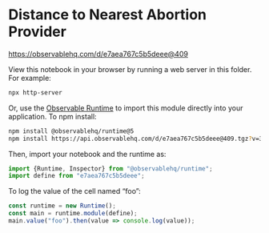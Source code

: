 # Distance to Nearest Abortion Provider

https://observablehq.com/d/e7aea767c5b5deee@409

View this notebook in your browser by running a web server in this folder. For
example:

~~~sh
npx http-server
~~~

Or, use the [Observable Runtime](https://github.com/observablehq/runtime) to
import this module directly into your application. To npm install:

~~~sh
npm install @observablehq/runtime@5
npm install https://api.observablehq.com/d/e7aea767c5b5deee@409.tgz?v=3
~~~

Then, import your notebook and the runtime as:

~~~js
import {Runtime, Inspector} from "@observablehq/runtime";
import define from "e7aea767c5b5deee";
~~~

To log the value of the cell named “foo”:

~~~js
const runtime = new Runtime();
const main = runtime.module(define);
main.value("foo").then(value => console.log(value));
~~~
